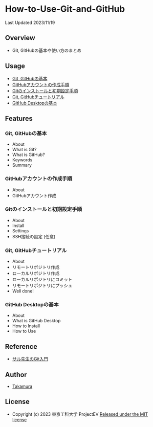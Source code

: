 # How-to-Use-Git-and-GitHub
Last Updated 2023/11/19

## Overview
- Git, GitHubの基本や使い方のまとめ

## Usage
- [Git, GitHubの基本](./Git-GitHub-basic/)
- [GitHubアカウントの作成手順](./GitHub-creating-account/)
- [Gitのインストールと初期設定手順](./Git-settings/)
- [Git, GitHubチュートリアル](./Git-GitHub-tutorial/)
- [GitHub Desktopの基本](./GitHubDesktop-basic/)

## Features
### Git, GitHubの基本
- About
- What is Git?
- What is GitHub?
- Keywords
- Summary
### GitHubアカウントの作成手順
- About
- GitHubアカウント作成
### Gitのインストールと初期設定手順
- About
- Install
- Settings
- SSH接続の設定 (任意)
### Git, GitHubチュートリアル
- About
- リモートリポジトリ作成
- ローカルリポジトリ作成
- ローカルリポジトリにコミット
- リモートリポジトリにプッシュ
- Well done!
### GitHub Desktopの基本
- About
- What is GitHub Desktop
- How to Install
- How to Use

## Reference
- [サル先生のGit入門](https://backlog.com/ja/git-tutorial/)

## Author
- [Takamura](https://github.com/ST04-tkmr)

## License
- Copyright (c) 2023 東京工科大学 ProjectEV [Released under the MIT license](./LICENSE)
